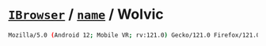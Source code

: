# [`IBrowser`](/api/ua-parser-js/get-browser.md) / [`name`](../name.md) / Wolvic

```sh
Mozilla/5.0 (Android 12; Mobile VR; rv:121.0) Gecko/121.0 Firefox/121.0 Wolvic/1.6.1
```